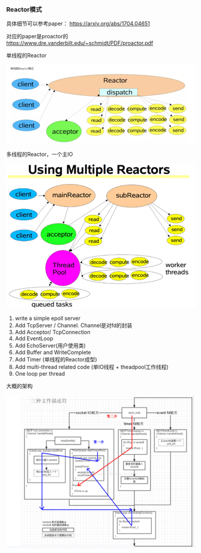 ### Reactor模式

具体细节可以参考paper： https://arxiv.org/abs/1704.04651 

对应的paper是proactor的 https://www.dre.vanderbilt.edu/~schmidt/PDF/proactor.pdf



单线程的Reactor

![SingleThreadReactor](./assets/SingleThreadReactor.PNG)

多线程的Reactor，一个主IO

![multi-thread-Reactor](./assets/multi-thread-Reactor.PNG)





1. write a simple epoll server	
2. Add TcpServer / Channel. Channel是对fd的封装
3. Add Acceptor/ TcpConnection
4. Add EventLoop 
5. Add EchoServer(用户使用类)
6. Add Buffer and WriteComplete
7. Add Timer (单线程的Reactor成型)
8. Add multi-thread related code (单IO线程 + theadpool工作线程)
9. One loop per thread

大概的架构

![miniMuduo-architecture](./assets/miniMuduo-architecture.png)

